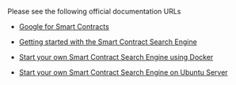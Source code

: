 Please see the following official documentation URLs

- [Google for Smart Contracts](https://docs.secondstate.io/white-papers/google-for-smart-contracts)

- [Getting started with the Smart Contract Search Engine](https://docs.secondstate.io/smart-contracts-search-engine/getting-started)

- [Start your own Smart Contract Search Engine using Docker](https://docs.secondstate.io/smart-contracts-search-engine/start-a-search-engine-docker)

- [Start your own Smart Contract Search Engine on Ubuntu Server](https://docs.secondstate.io/smart-contracts-search-engine/start-a-search-engine)
